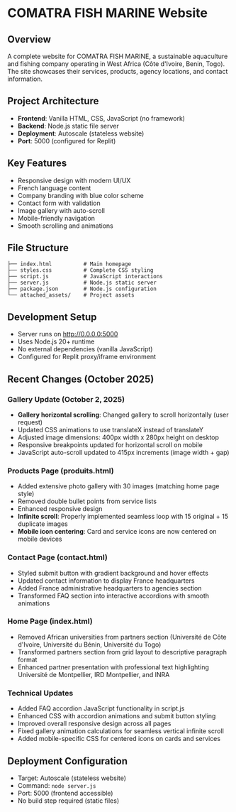 # COMATRA FISH MARINE Website

## Overview
A complete website for COMATRA FISH MARINE, a sustainable aquaculture and fishing company operating in West Africa (Côte d'Ivoire, Benin, Togo). The site showcases their services, products, agency locations, and contact information.

## Project Architecture
- **Frontend**: Vanilla HTML, CSS, JavaScript (no framework)
- **Backend**: Node.js static file server
- **Deployment**: Autoscale (stateless website)
- **Port**: 5000 (configured for Replit)

## Key Features
- Responsive design with modern UI/UX
- French language content
- Company branding with blue color scheme
- Contact form with validation
- Image gallery with auto-scroll
- Mobile-friendly navigation
- Smooth scrolling and animations

## File Structure
```
├── index.html          # Main homepage
├── styles.css          # Complete CSS styling
├── script.js           # JavaScript interactions
├── server.js           # Node.js static server
├── package.json        # Node.js configuration
└── attached_assets/    # Project assets
```

## Development Setup
- Server runs on http://0.0.0.0:5000
- Uses Node.js 20+ runtime
- No external dependencies (vanilla JavaScript)
- Configured for Replit proxy/iframe environment

## Recent Changes (October 2025)

### Gallery Update (October 2, 2025)
- **Gallery horizontal scrolling**: Changed gallery to scroll horizontally (user request)
- Updated CSS animations to use translateX instead of translateY
- Adjusted image dimensions: 400px width x 280px height on desktop
- Responsive breakpoints updated for horizontal scroll on mobile
- JavaScript auto-scroll updated to 415px increments (image width + gap)

### Products Page (produits.html)
- Added extensive photo gallery with 30 images (matching home page style)
- Removed double bullet points from service lists
- Enhanced responsive design
- **Infinite scroll**: Properly implemented seamless loop with 15 original + 15 duplicate images
- **Mobile icon centering**: Card and service icons are now centered on mobile devices

### Contact Page (contact.html)
- Styled submit button with gradient background and hover effects
- Updated contact information to display France headquarters
- Added France administrative headquarters to agencies section
- Transformed FAQ section into interactive accordions with smooth animations

### Home Page (index.html)
- Removed African universities from partners section (Université de Côte d'Ivoire, Université du Bénin, Université du Togo)
- Transformed partners section from grid layout to descriptive paragraph format
- Enhanced partner presentation with professional text highlighting Université de Montpellier, IRD Montpellier, and INRA

### Technical Updates
- Added FAQ accordion JavaScript functionality in script.js
- Enhanced CSS with accordion animations and submit button styling
- Improved overall responsive design across all pages
- Fixed gallery animation calculations for seamless vertical infinite scroll
- Added mobile-specific CSS for centered icons on cards and services

## Deployment Configuration
- Target: Autoscale (stateless website)
- Command: `node server.js`
- Port: 5000 (frontend accessible)
- No build step required (static files)